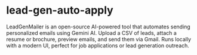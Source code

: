 # lead-gen-auto-apply
LeadGenMailer is an open-source AI-powered tool that automates sending personalized emails using Gemini AI. Upload a CSV of leads, attach a resume or brochure, preview emails, and send them via Gmail. Runs locally with a modern UI, perfect for job applications or lead generation outreach.
